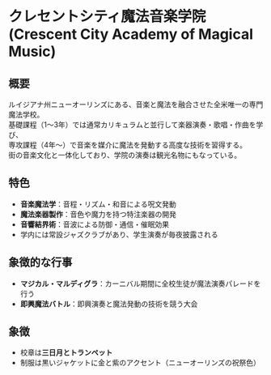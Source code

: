 # クレセントシティ魔法音楽学院 (Crescent City Academy of Magical Music)

## 概要
ルイジアナ州ニューオーリンズにある、音楽と魔法を融合させた全米唯一の専門魔法学校。  
基礎課程（1〜3年）では通常カリキュラムと並行して楽器演奏・歌唱・作曲を学び、  
専攻課程（4年〜）で音楽を媒介に魔法を発動する高度な技術を習得する。  
街の音楽文化と一体化しており、学院の演奏は観光名物にもなっている。

## 特色
- **音楽魔法学**：音程・リズム・和音による呪文発動  
- **魔法楽器製作**：音色や魔力を持つ特注楽器の開発  
- **音響結界術**：音波による防御・通信・催眠効果  
- 学内には常設ジャズクラブがあり、学生演奏が毎夜披露される

## 象徴的な行事
- **マジカル・マルディグラ**：カーニバル期間に全校生徒が魔法演奏パレードを行う  
- **即興魔法バトル**：即興演奏と魔法発動の技術を競う大会

## 象徴
- 校章は**三日月とトランペット**
- 制服は黒いジャケットに金と紫のアクセント（ニューオーリンズの祝祭色）
